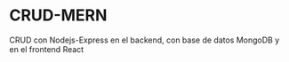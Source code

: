 # CRUD-MERN
CRUD con Nodejs-Express en el backend, con base de datos MongoDB y en el frontend React
